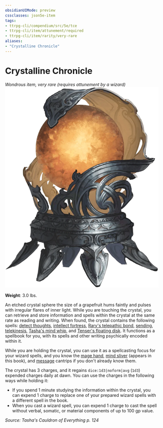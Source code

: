 ```yaml
---
obsidianUIMode: preview
cssclasses: json5e-item
tags:
- ttrpg-cli/compendium/src/5e/tce
- ttrpg-cli/item/attunement/required
- ttrpg-cli/item/rarity/very-rare
aliases: 
- "Crystalline Chronicle"
---
```

# Crystalline Chronicle
*Wondrous item, very rare (requires attunement by a wizard)*  
![](3-Compendium/items/img/crystalline-chronicle.webp#right)

**Weight**: 3.0 lbs.

An etched crystal sphere the size of a grapefruit hums faintly and pulses with irregular flares of inner light. While you are touching the crystal, you can retrieve and store information and spells within the crystal at the same rate as reading and writing. When found, the crystal contains the following spells: [detect thoughts](3-Compendium/spells/detect-thoughts-xphb.md), [intellect fortress](3-Compendium/spells/intellect-fortress-tce.md), [Rary's telepathic bond](3-Compendium/spells/rarys-telepathic-bond-xphb.md), [sending](3-Compendium/spells/sending-xphb.md), [telekinesis](3-Compendium/spells/telekinesis-xphb.md), [Tasha's mind whip](3-Compendium/spells/tashas-mind-whip-tce.md), and [Tenser's floating disk](3-Compendium/spells/tensers-floating-disk-xphb.md). It functions as a spellbook for you, with its spells and other writing psychically encoded within it.

While you are holding the crystal, you can use it as a spellcasting focus for your wizard spells, and you know the [mage hand](3-Compendium/spells/mage-hand-xphb.md), [mind sliver](3-Compendium/spells/mind-sliver-xphb.md) (appears in this book), and [message](3-Compendium/spells/message-xphb.md) cantrips if you don't already know them.

The crystal has 3 charges, and it regains `dice:1d3|noform|avg` (`1d3`) expended charges daily at dawn. You can use the charges in the following ways while holding it:

- If you spend 1 minute studying the information within the crystal, you can expend 1 charge to replace one of your prepared wizard spells with a different spell in the book.  
- When you cast a wizard spell, you can expend 1 charge to cast the spell without verbal, somatic, or material components of up to 100 gp value.  

*Source: Tasha's Cauldron of Everything p. 124*